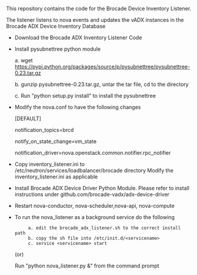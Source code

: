 This repository contains the code for the Brocade Device Inventory Listener.

The listener listens to nova events and updates the vADX instances in 
the Brocade ADX Device Inventory Database


-  Download the Brocade ADX Inventory Listener Code

-  Install pysubnettree python module

    a. wget https://pypi.python.org/packages/source/p/pysubnettree/pysubnettree-0.23.tar.gz

    b. gunzip pysubnettree-0.23.tar.gz, untar the tar file, cd to the directory
   
    c. Run "python setup.py install" to install the pysubnettree 
			
-  Modify the nova.conf to have the following changes

    [DEFAULT]

    notification_topics=brcd

    notify_on_state_change=vm_state

    notification_driver=nova.openstack.common.notifier.rpc_notifier

-  Copy inventory_listener.ini to /etc/neutron/services/loadbalancer/brocade directory
   Modify the inventory_listener.ini as applicable

-  Install Brocade ADX Device Driver Python Module. Please refer to install instructions under
   github.com/brocade-vadx/adx-device-driver

-  Restart nova-conductor, nova-scheduler,nova-api, nova-compute

-  To run the nova_listener as a background service do the following

            a. edit the brocade_adx_listener.sh to the correct install path
            b. copy the sh file into /etc/init.d/<servicename>
            c. service <servicename> start

   (or)

    Run "python nova_listener.py &" from the command prompt
